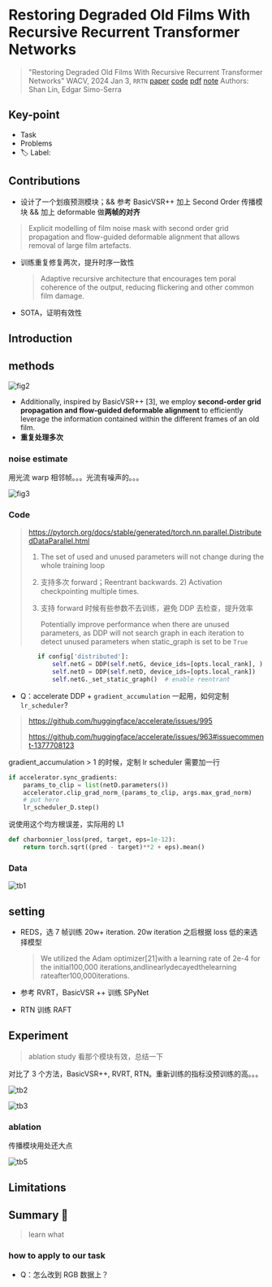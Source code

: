 # Restoring Degraded Old Films With Recursive Recurrent Transformer Networks

> "Restoring Degraded Old Films With Recursive Recurrent Transformer Networks" WACV, 2024 Jan 3, `RRTN`
> [paper](https://openaccess.thecvf.com/content/WACV2024/html/Lin_Restoring_Degraded_Old_Films_With_Recursive_Recurrent_Transformer_Networks_WACV_2024_paper.html) [code](https://github.com/mountln/RRTN-old-film-restoration) [pdf](./2024_01_WACV_Restoring-Degraded-Old-Films-With-Recursive-Recurrent-Transformer-Networks.pdf) [note](./2024_01_WACV_Restoring-Degraded-Old-Films-With-Recursive-Recurrent-Transformer-Networks_Note.md)
> Authors: Shan Lin,  Edgar Simo-Serra

## Key-point

- Task
- Problems
- :label: Label:

## Contributions

- 设计了一个划痕预测模块；&& 参考 BasicVSR++ 加上 Second Order 传播模块 && 加上 deformable 做**两帧的对齐**

>  Explicit modelling of film noise mask with second order grid propagation and flow-guided deformable alignment that allows removal of large film artefacts.

- 训练重复修复两次，提升时序一致性

  >  Adaptive recursive architecture that encourages tem poral coherence of the output, reducing flickering and other common film damage.

- SOTA，证明有效性



## Introduction



## methods

![fig2](docs/2024_01_WACV_Restoring-Degraded-Old-Films-With-Recursive-Recurrent-Transformer-Networks_Note/fig2.png)

- Additionally, inspired by BasicVSR++ [3], we employ **second-order grid propagation and flow-guided deformable alignment** to efficiently leverage the information contained within the different frames of an old film. 
- **重复处理多次**



### noise estimate

用光流 warp 相邻帧。。。光流有噪声的。。。

![fig3](docs/2024_01_WACV_Restoring-Degraded-Old-Films-With-Recursive-Recurrent-Transformer-Networks_Note/fig3.png)



### Code

> https://pytorch.org/docs/stable/generated/torch.nn.parallel.DistributedDataParallel.html
>
> 1. The set of used and unused parameters will not change during the whole training loop
>
> 2. 支持多次 forward；Reentrant backwards. 2) Activation checkpointing multiple times. 
>
> 3. 支持 forward 时候有些参数不去训练，避免 DDP 去检查，提升效率
>
>    Potentially improve performance when there are unused parameters, as DDP will not search graph in each iteration to detect unused parameters when static_graph is set to be `True`

```python
        if config['distributed']:
            self.netG = DDP(self.netG, device_ids=[opts.local_rank], ) #find_unused_parameters=True)
            self.netD = DDP(self.netD, device_ids=[opts.local_rank])
            self.netG._set_static_graph()  # enable reentrant
```



- Q：accelerate DDP + `gradient_accumulation` 一起用，如何定制 `lr_scheduler`?

> https://github.com/huggingface/accelerate/issues/995
>
> https://github.com/huggingface/accelerate/issues/963#issuecomment-1377708123

gradient_accumulation > 1 的时候，定制 lr scheduler 需要加一行

```python
if accelerator.sync_gradients:
    params_to_clip = list(netD.parameters())
    accelerator.clip_grad_norm_(params_to_clip, args.max_grad_norm)
    # put here
    lr_scheduler_D.step()
```





说使用这个均方根误差，实际用的 L1

```python
def charbonnier_loss(pred, target, eps=1e-12):
    return torch.sqrt((pred - target)**2 + eps).mean()
```



### Data

![tb1](docs/2024_01_WACV_Restoring-Degraded-Old-Films-With-Recursive-Recurrent-Transformer-Networks_Note/tb1.png)



## setting

- REDS，选 7 帧训练 20w+ iteration. 20w iteration 之后根据 loss 低的来选择模型

  > We utilized the Adam optimizer[21]with a learning rate of 2e-4 for the initial100,000 iterations,andlinearlydecayedthelearning rateafter100,000iterations.

- 参考 RVRT，BasicVSR ++ 训练 SPyNet

- RTN 训练 RAFT



## Experiment

> ablation study 看那个模块有效，总结一下

对比了 3 个方法，BasicVSR++, RVRT, RTN。重新训练的指标没预训练的高。。。

![tb2](docs/2024_01_WACV_Restoring-Degraded-Old-Films-With-Recursive-Recurrent-Transformer-Networks_Note/tb2.png)

![tb3](docs/2024_01_WACV_Restoring-Degraded-Old-Films-With-Recursive-Recurrent-Transformer-Networks_Note/tb3.png)



### ablation

传播模块用处还大点

![tb5](docs/2024_01_WACV_Restoring-Degraded-Old-Films-With-Recursive-Recurrent-Transformer-Networks_Note/tb5.png)

## Limitations

## Summary :star2:

> learn what

### how to apply to our task

- Q：怎么改到 RGB 数据上？



